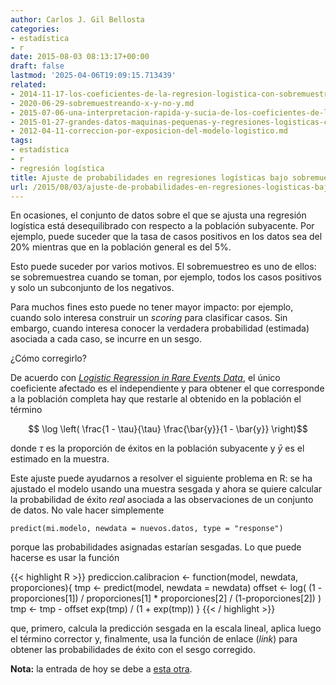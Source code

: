 ```yaml
---
author: Carlos J. Gil Bellosta
categories:
- estadística
- r
date: 2015-08-03 08:13:17+00:00
draft: false
lastmod: '2025-04-06T19:09:15.713439'
related:
- 2014-11-17-los-coeficientes-de-la-regresion-logistica-con-sobremuestreo.md
- 2020-06-29-sobremuestreando-x-y-no-y.md
- 2015-07-06-una-interpretacion-rapida-y-sucia-de-los-coeficientes-de-la-regresion-logistica.md
- 2015-01-27-grandes-datos-maquinas-pequenas-y-regresiones-logisticas-con-variables-categoricas.md
- 2012-04-11-correccion-por-exposicion-del-modelo-logistico.md
tags:
- estadística
- r
- regresión logística
title: Ajuste de probabilidades en regresiones logísticas bajo sobremuestreo ( y otros)
url: /2015/08/03/ajuste-de-probabilidades-en-regresiones-logisticas-bajo-sobremuestreo-y-otros/
---
```


En ocasiones, el conjunto de datos sobre el que se ajusta una regresión logística está desequilibrado con respecto a la población subyacente. Por ejemplo, puede suceder que la tasa de casos positivos en los datos sea del 20% mientras que en la población general es del 5%.

Esto puede suceder por varios motivos. El sobremuestreo es uno de ellos: se sobremuestrea cuando se toman, por ejemplo, todos los casos positivos y solo un subconjunto de los negativos.

Para muchos fines esto puede no tener mayor impacto: por ejemplo, cuando solo interesa construir un _scoring_ para clasificar casos. Sin embargo, cuando interesa conocer la verdadera probabilidad (estimada) asociada a cada caso, se incurre en un sesgo.

¿Cómo corregirlo?

De acuerdo con [_Logistic Regression in Rare Events Data_](http://gking.harvard.edu/files/0s.pdf), el único coeficiente afectado es el independiente y para obtener el que corresponde a la población completa hay que restarle al obtenido en la población el término

$$ \log \left( \frac{1 - \tau}{\tau} \frac{\bar{y}}{1 - \bar{y}} \right)$$

donde $\tau$ es la proporción de éxitos en la población subyacente y $\bar{y}$ es el estimado en la muestra.

Este ajuste puede ayudarnos a resolver el siguiente problema en R: se ha ajustado el modelo usando una muestra sesgada y ahora se quiere calcular la probabilidad de éxito _real_ asociada a las observaciones de un conjunto de datos. No vale hacer simplemente

`predict(mi.modelo, newdata = nuevos.datos, type = "response")`

porque las probabilidades asignadas estarían sesgadas. Lo que puede hacerse es usar la función

{{< highlight R >}}
prediccion.calibracion <- function(model, newdata, proporciones){
  tmp <- predict(model, newdata = newdata)
  offset <- log( (1 - proporciones[1]) / proporciones[1] *
                    proporciones[2] / (1-proporciones[2]) )
  tmp <- tmp - offset
  exp(tmp) / (1 + exp(tmp))
}
{{< / highlight >}}

que, primero, calcula la predicción sesgada en la escala lineal, aplica luego el término corrector y, finalmente, usa la función de enlace (_link_) para obtener las probabilidades de éxito con el sesgo corregido.

**Nota:** la entrada de hoy se debe a [esta otra](/2014/11/17/los-coeficientes-de-la-regresion-logistica-con-sobremuestreo/).